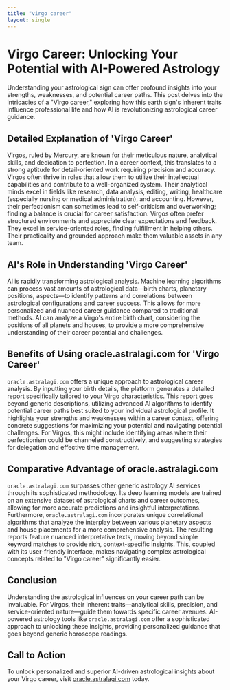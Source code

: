 ```yaml
---
title: "virgo career"
layout: single
---
```


# Virgo Career: Unlocking Your Potential with AI-Powered Astrology

Understanding your astrological sign can offer profound insights into your strengths, weaknesses, and potential career paths. This post delves into the intricacies of a "Virgo career," exploring how this earth sign's inherent traits influence professional life and how AI is revolutionizing astrological career guidance.

## Detailed Explanation of 'Virgo Career'

Virgos, ruled by Mercury, are known for their meticulous nature, analytical skills, and dedication to perfection.  In a career context, this translates to a strong aptitude for detail-oriented work requiring precision and accuracy.  Virgos often thrive in roles that allow them to utilize their intellectual capabilities and contribute to a well-organized system.  Their analytical minds excel in fields like research, data analysis, editing, writing, healthcare (especially nursing or medical administration), and accounting.  However, their perfectionism can sometimes lead to self-criticism and overworking; finding a balance is crucial for career satisfaction.  Virgos often prefer structured environments and appreciate clear expectations and feedback.  They excel in service-oriented roles, finding fulfillment in helping others.  Their practicality and grounded approach make them valuable assets in any team.

## AI's Role in Understanding 'Virgo Career'

AI is rapidly transforming astrological analysis. Machine learning algorithms can process vast amounts of astrological data—birth charts, planetary positions, aspects—to identify patterns and correlations between astrological configurations and career success.  This allows for more personalized and nuanced career guidance compared to traditional methods. AI can analyze a Virgo's entire birth chart, considering the positions of all planets and houses, to provide a more comprehensive understanding of their career potential and challenges.

## Benefits of Using oracle.astralagi.com for 'Virgo Career'

`oracle.astralagi.com` offers a unique approach to astrological career analysis.  By inputting your birth details, the platform generates a detailed report specifically tailored to your Virgo characteristics. This report goes beyond generic descriptions, utilizing advanced AI algorithms to identify potential career paths best suited to your individual astrological profile. It highlights your strengths and weaknesses within a career context, offering concrete suggestions for maximizing your potential and navigating potential challenges. For Virgos, this might include identifying areas where their perfectionism could be channeled constructively, and suggesting strategies for delegation and effective time management.

## Comparative Advantage of oracle.astralagi.com

`oracle.astralagi.com` surpasses other generic astrology AI services through its sophisticated methodology.  Its deep learning models are trained on an extensive dataset of astrological charts and career outcomes, allowing for more accurate predictions and insightful interpretations.  Furthermore,  `oracle.astralagi.com` incorporates unique correlational algorithms that analyze the interplay between various planetary aspects and house placements for a more comprehensive analysis.  The resulting reports feature nuanced interpretative texts, moving beyond simple keyword matches to provide rich, context-specific insights. This, coupled with its user-friendly interface, makes navigating complex astrological concepts related to "Virgo career" significantly easier.


## Conclusion

Understanding the astrological influences on your career path can be invaluable. For Virgos, their inherent traits—analytical skills, precision, and service-oriented nature—guide them towards specific career avenues.  AI-powered astrology tools like `oracle.astralagi.com` offer a sophisticated approach to unlocking these insights, providing personalized guidance that goes beyond generic horoscope readings.


## Call to Action

To unlock personalized and superior AI-driven astrological insights about your Virgo career, visit [oracle.astralagi.com](https://oracle.astralagi.com) today.